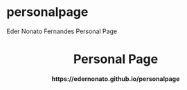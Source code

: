 # personalpage
Eder Nonato Fernandes Personal Page


<h1 align="center"> Personal Page </h1>




<h4 align="center">https://edernonato.github.io/personalpage</h4>
